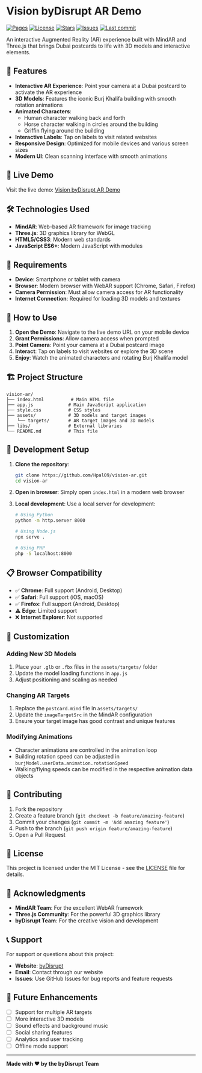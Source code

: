# Vision byDisrupt AR Demo

[![Pages](https://github.com/Hpal09/vision-ar/actions/workflows/pages.yml/badge.svg)](https://github.com/Hpal09/vision-ar/actions/workflows/pages.yml) [![License](https://img.shields.io/github/license/Hpal09/vision-ar)](LICENSE) [![Stars](https://img.shields.io/github/stars/Hpal09/vision-ar?style=social)](https://github.com/Hpal09/vision-ar/stargazers) [![Issues](https://img.shields.io/github/issues/Hpal09/vision-ar)](https://github.com/Hpal09/vision-ar/issues) [![Last commit](https://img.shields.io/github/last-commit/Hpal09/vision-ar)](https://github.com/Hpal09/vision-ar/commits/main)

An interactive Augmented Reality (AR) experience built with MindAR and Three.js that brings Dubai postcards to life with 3D models and interactive elements.

## 🌟 Features

- **Interactive AR Experience**: Point your camera at a Dubai postcard to activate the AR experience
- **3D Models**: Features the iconic Burj Khalifa building with smooth rotation animations
- **Animated Characters**: 
  - Human character walking back and forth
  - Horse character walking in circles around the building
  - Griffin flying around the building
- **Interactive Labels**: Tap on labels to visit related websites
- **Responsive Design**: Optimized for mobile devices and various screen sizes
- **Modern UI**: Clean scanning interface with smooth animations

## 🚀 Live Demo

Visit the live demo: [Vision byDisrupt AR Demo](https://hpal09.github.io/vision-ar/)

## 🛠️ Technologies Used

- **MindAR**: Web-based AR framework for image tracking
- **Three.js**: 3D graphics library for WebGL
- **HTML5/CSS3**: Modern web standards
- **JavaScript ES6+**: Modern JavaScript with modules

## 📱 Requirements

- **Device**: Smartphone or tablet with camera
- **Browser**: Modern browser with WebAR support (Chrome, Safari, Firefox)
- **Camera Permission**: Must allow camera access for AR functionality
- **Internet Connection**: Required for loading 3D models and textures

## 🎯 How to Use

1. **Open the Demo**: Navigate to the live demo URL on your mobile device
2. **Grant Permissions**: Allow camera access when prompted
3. **Point Camera**: Point your camera at a Dubai postcard image
4. **Interact**: Tap on labels to visit websites or explore the 3D scene
5. **Enjoy**: Watch the animated characters and rotating Burj Khalifa model

## 🏗️ Project Structure

```
vision-ar/
├── index.html          # Main HTML file
├── app.js             # Main JavaScript application
├── style.css          # CSS styles
├── assets/            # 3D models and target images
│   └── targets/       # AR target images and 3D models
├── libs/              # External libraries
└── README.md          # This file
```

## 🔧 Development Setup

1. **Clone the repository**:
   ```bash
   git clone https://github.com/Hpal09/vision-ar.git
   cd vision-ar
   ```

2. **Open in browser**: Simply open `index.html` in a modern web browser

3. **Local development**: Use a local server for development:
   ```bash
   # Using Python
   python -m http.server 8000
   
   # Using Node.js
   npx serve .
   
   # Using PHP
   php -S localhost:8000
   ```

## 📋 Browser Compatibility

- ✅ **Chrome**: Full support (Android, Desktop)
- ✅ **Safari**: Full support (iOS, macOS)
- ✅ **Firefox**: Full support (Android, Desktop)
- ⚠️ **Edge**: Limited support
- ❌ **Internet Explorer**: Not supported

## 🎨 Customization

### Adding New 3D Models
1. Place your `.glb` or `.fbx` files in the `assets/targets/` folder
2. Update the model loading functions in `app.js`
3. Adjust positioning and scaling as needed

### Changing AR Targets
1. Replace the `postcard.mind` file in `assets/targets/`
2. Update the `imageTargetSrc` in the MindAR configuration
3. Ensure your target image has good contrast and unique features

### Modifying Animations
- Character animations are controlled in the animation loop
- Building rotation speed can be adjusted in `burjModel.userData.animation.rotationSpeed`
- Walking/flying speeds can be modified in the respective animation data objects

## 🤝 Contributing

1. Fork the repository
2. Create a feature branch (`git checkout -b feature/amazing-feature`)
3. Commit your changes (`git commit -m 'Add amazing feature'`)
4. Push to the branch (`git push origin feature/amazing-feature`)
5. Open a Pull Request

## 📄 License

This project is licensed under the MIT License - see the [LICENSE](LICENSE) file for details.

## 🙏 Acknowledgments

- **MindAR Team**: For the excellent WebAR framework
- **Three.js Community**: For the powerful 3D graphics library
- **byDisrupt Team**: For the creative vision and development

## 📞 Support

For support or questions about this project:
- **Website**: [byDisrupt](https://www.bydisrupt.com/)
- **Email**: Contact through our website
- **Issues**: Use GitHub Issues for bug reports and feature requests

## 🔮 Future Enhancements

- [ ] Support for multiple AR targets
- [ ] More interactive 3D models
- [ ] Sound effects and background music
- [ ] Social sharing features
- [ ] Analytics and user tracking
- [ ] Offline mode support

---

**Made with ❤️ by the byDisrupt Team**
